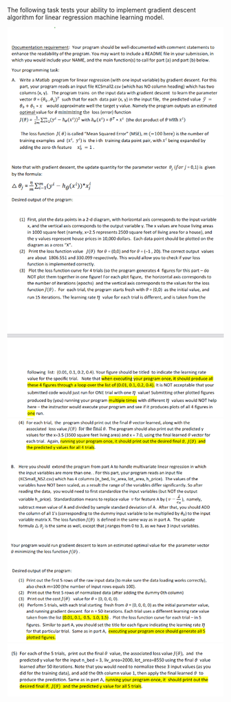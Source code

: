 The following task tests your ability to implement gradient descent algorithm for linear regression machine learning model. 

![image_1](/GradientDescent/images/image_1.PNG) 
![image_2](/GradientDescent/images/image_2.PNG)
![image_3](/GradientDescent/images/image_3.PNG)
![image_4](/GradientDescent/images/image_4.PNG)
